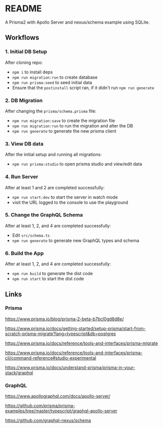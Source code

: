 # README

A Prisma2 with Apollo Server and nexus/schema example using SQLite.

## Workflows

### 1. Initial DB Setup

After cloning repo:

- `npm i` to install deps
- `npm run migration:run` to create database
- `npm run prisma:seed` to seed initial data
- Ensure that the `postinstall` script ran, if it didn't run `npm run generate`

### 2. DB Migration

After changing the `prisma/schema.prisma` file:

- `npm run migration:save` to create the migration file
- `npm run migration:run` to run the migration and alter the DB
- `npm run generate` to generate the new prisma client

### 3. View DB data

After the initial setup and running all migrations:

- `npm run prisma:studio` to open prisma studio and view/edit data

### 4. Run Server
After at least 1 and 2 are completed successfully:

- `npm run start:dev` to start the server in watch mode
- visit the URL logged to the console to use the playground

### 5. Change the GraphQL Schema
After at least 1, 2, and 4 are completed successfully:

- Edit `src/schema.ts`
- `npm run generate` to generate new GraphQL types and schema

### 6. Build the App
After at least 1, 2, and 4 are completed successfully:

- `npm run build` to generate the dist code
- `npm run start` to start the dist code

## Links

### Prisma

https://www.prisma.io/blog/prisma-2-beta-b7bcl0gd8d8e/

https://www.prisma.io/docs/getting-started/setup-prisma/start-from-scratch-prisma-migrate?lang=typescript&db=postgres

https://www.prisma.io/docs/reference/tools-and-interfaces/prisma-migrate

https://www.prisma.io/docs/reference/tools-and-interfaces/prisma-cli/command-reference#studio-experimental

https://www.prisma.io/docs/understand-prisma/prisma-in-your-stack/graphql

### GraphQL

https://www.apollographql.com/docs/apollo-server/

https://github.com/prisma/prisma-examples/tree/master/typescript/graphql-apollo-server

https://github.com/graphql-nexus/schema

